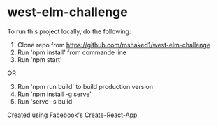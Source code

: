 # west-elm-challenge

To run this project locally, do the following:
1. Clone repo from https://github.com/mshaked1/west-elm-challenge
2. Run 'npm install' from commande line
3. Run 'npm start'

OR

3. Run 'npm run build' to build production version
4. Run 'npm install -g serve'
5. Run 'serve -s build'

Created using Facebook's [Create-React-App](https://github.com/facebook/create-react-app)